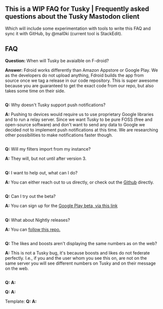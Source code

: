 ## This is a WIP FAQ for Tusky | Frequently asked questions about the Tusky Mastodon client

Which will include some experimentation with tools to write this FAQ and sync it with GitHub, by @mal0ki (current tool is StackEdit).

## FAQ
**Question:** When will Tusky be avaialble on F-droid?

**Answer:** Fdroid works differently than Amazon Appstore or Google Play. We as the developers do not upload anything, Fdroid builds the app from source once we tag a release in our code repository. This is super awesome because you are guaranteed to get the exact code from our repo, but also takes some time on their side.

##
**Q:** Why doesn't Tusky support push notifications?

**A:** Pushing to devices would require us to use proprietary Google libraries and to run a relay server. Since we want Tusky to be pure FOSS (free and open-source software) and don't want to send any data to Google we decided not to implement push notifications at this time. We are researching other possibilities to make notifications faster though.
##

**Q:** Will my filters import from my instance?

**A:** They will, but not until after version 3.
##

**Q:** I want to help out, what can I do?

**A:** You can either reach out to us directly, or check out the [Github](https://github.com/tuskyapp/Tusky) directly.
##

 **Q:** Can I try out the beta? 

 **A:** You can sign up for the [Google Play beta, via this link](https://play.google.com/store/apps/details?id=com.keylesspalace.tusky)
##

**Q:** What about Nightly releases?

**A:** You can [follow this repo.](https://releases.nailyk.fr/repo/)
##

**Q:** The likes and boosts aren't displaying the same numbers as on the web?

**A:** This is not a Tusky bug, it's because boosts and likes do not federate perfectly. I.e., if you and the user whom you see this on, are not on the same server you will see different numbers on Tusky and on their message on the web.
##
**Q:**
**A:**

**Q:**
**A:**

Template:
**Q:**
**A:**

<!--stackedit_data:
eyJoaXN0b3J5IjpbLTE0ODQ3NTQ1NSwtMzUwODUwNTM5LC0yMT
A3OTM0MTgsLTc1MjI0NTIwMywtMTgyNzMyMjcyOV19
-->
